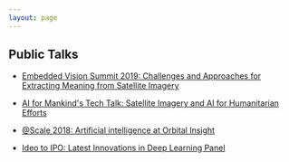 ```yaml
---
layout: page
---
```


## Public Talks

* [Embedded Vision Summit 2019: Challenges and Approaches for Extracting Meaning from Satellite Imagery](https://www.embedded-vision.com/summit/challenges-and-approaches-extracting-meaning-satellite-imagery)

* [AI for Mankind's Tech Talk: Satellite Imagery and AI for Humanitarian Efforts](https://www.youtube.com/watch?v=0Ubqfl8k7Ds)

* [@Scale 2018: Artificial intelligence at Orbital Insight](https://atscaleconference.com/videos/scale-2018-artificial-intelligence-at-orbital-insight/)

* [Ideo to IPO: Latest Innovations in Deep Learning Panel](https://www.youtube.com/watch?v=CCfOEGjBkSs)
